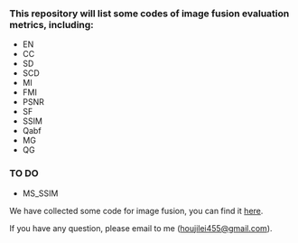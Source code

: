 ### This repository will list some codes of image fusion evaluation metrics, including:

- EN
- CC
- SD
- SCD
- MI
- FMI
- PSNR
- SF
- SSIM
- Qabf
- MG
- QG

### TO DO

- MS_SSIM

We have collected some code for image fusion, you can find it [here](https://github.com/Jilei-Hou/code-for-image-fusion).

If you have any question, please email to me (houjilei455@gmail.com).

